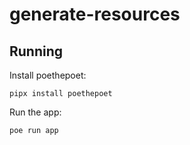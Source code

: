 # generate-resources

## Running

Install poethepoet:
```
pipx install poethepoet
```

Run the app:
```
poe run app
```
